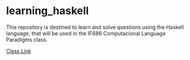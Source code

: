 # learning_haskell

This repository is destined to learn and solve questions using the Haskell language, that will be used in the IF686 Computacional Language Paradigms class.

[Class Link](https://sites.google.com/a/cin.ufpe.br/if686ec/home)